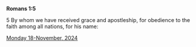 **Romans 1:5**

5 By whom we have received grace and apostleship, for obedience to the faith among all nations, for his name:

[Monday 18-November, 2024](https://getbible.net/kjv/Romans/1/5)
